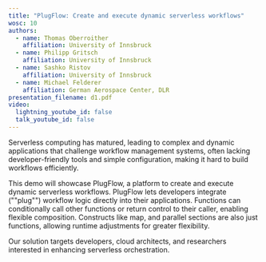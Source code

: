 ```yaml
---
title: "PlugFlow: Create and execute dynamic serverless workflows"
wosc: 10
authors:
  - name: Thomas Oberroither
    affiliation: University of Innsbruck
  - name: Philipp Gritsch
    affiliation: University of Innsbruck
  - name: Sashko Ristov
    affiliation: University of Innsbruck
  - name: Michael Felderer
    affiliation: German Aerospace Center, DLR
presentation_filename: d1.pdf
video:
  lightning_youtube_id: false
  talk_youtube_id: false
---
```


Serverless computing has matured, leading to complex and dynamic applications that challenge workflow management systems, often lacking developer-friendly tools and simple configuration, making it hard to build workflows efficiently.

This demo will showcase PlugFlow, a platform to create and execute dynamic serverless workflows. PlugFlow lets developers integrate (""plug"") workflow logic directly into their applications. Functions can conditionally call other functions or return control to their caller, enabling flexible composition. Constructs like map, and parallel sections are also just functions, allowing runtime adjustments for greater flexibility.

Our solution targets developers, cloud architects, and researchers interested in enhancing serverless orchestration.

